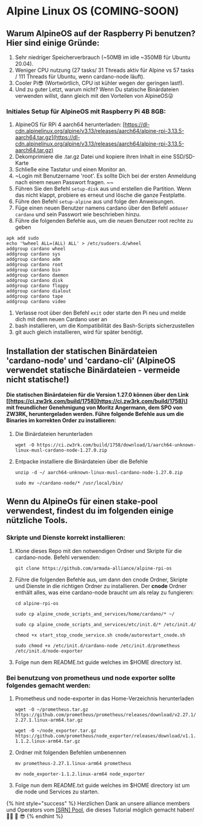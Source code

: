 # Alpine Linux OS \(COMING-SOON\)

## Warum AlpineOS auf der Raspberry Pi benutzen? Hier sind einige Gründe:

1. Sehr niedriger Speicherverbrauch \(~50MB im idle ~350MB für Ubuntu 20.04\).
2. Weniger CPU nutzung \(27 tasks/ 31 Threads aktiv für Alpine vs 57 tasks / 111 Threads für Ubuntu, wenn cardano-node läuft\).
3. Cooler Pi😎 \(Wortwörtlich, CPU ist kühler wegen der geringen last!\).
4. Und zu guter Letzt, warum nicht? Wenn Du statische Binärdateien verwenden willst, dann gleich mit den Vorteilen von AlpineOS😜

### Initiales Setup für AlpineOS mit Raspberry Pi 4B 8GB:

1. AlpineOS für RPi 4 aarch64 herunterladen: [https://dl-cdn.alpinelinux.org/alpine/v3.13/releases/aarch64/alpine-rpi-3.13.5-aarch64.tar.gz](https://dl-cdn.alpinelinux.org/alpine/v3.13/releases/aarch64/alpine-rpi-3.13.5-aarch64.tar.gz)
2. Dekomprimiere die .tar.gz Datei und kopiere ihren Inhalt in eine SSD/SD-Karte
3. Schließe eine Tastatur und einen Monitor an.
4. ~Login mit Benutzername 'root'. Es sollte Dich bei der ersten Anmeldung nach einem neuen Passwort fragen. ~~
5. Führen Sie den Befehl `setup-disk` aus und erstellen die Partition. Wenn das nicht klappt, probiere es erneut und lösche die ganze Festplatte.
6. Führe den Befehl `setup-alpine` aus und folge den Anweisungen.
7. Füge einen neuen Benutzer namens cardano über den Befehl `adduser cardano` und sein Passwort wie beschrieben hinzu.
8. Führe die folgenden Befehle aus, um die neuen Benutzer root rechte zu geben

```text
apk add sudo
echo '%wheel ALL=(ALL) ALL' > /etc/sudoers.d/wheel
addgroup cardano wheel
addgroup cardano sys
addgroup cardano adm
addgroup cardano root
addgroup cardano bin
addgroup cardano daemon
addgroup cardano disk
addgroup cardano floppy
addgroup cardano dialout
addgroup cardano tape
addgroup cardano video
```

1. Verlasse root über den Befehl `exit` oder starte den Pi neu und melde dich mit dem neuen Cardano user an
2. bash installieren, um die Kompatibilität des Bash-Scripts sicherzustellen
3. git auch gleich installieren, wird für später benötigt.

## Installation der statischen Binärdateien 'cardano-node' und 'cardano-cli' \(AlpineOS verwendet statische Binärdateien - vermeide nicht statische!\)

#### Die statischen Binärdateien für die Version 1.27.0 können über den Link \[[https://ci.zw3rk.com/build/1758](https://ci.zw3rk.com/build/1758)\] mit freundlicher Genehmigung von Moritz Angermann, dem SPO von ZW3RK, heruntergeladen werden. Führe folgende Befehle aus um die Binaries im korrekten Order zu installieren:

1. Die Binärdateien herunterladen

   ```text
   wget -O https://ci.zw3rk.com/build/1758/download/1/aarch64-unknown-linux-musl-cardano-node-1.27.0.zip
   ```

2. Entpacke installiere die Binärdateien über die Befehle

   ```text
   unzip -d ~/ aarch64-unknown-linux-musl-cardano-node-1.27.0.zip

   sudo mv ~/cardano-node/* /usr/local/bin/
   ```

## Wenn du AlpineOs für einen stake-pool verwendest, findest du im folgenden einige nützliche Tools.

### Skripte und Dienste korrekt installieren:

1. Klone dieses Repo mit den notwendigen Ordner und Skripte für die cardano-node. Befehl verwenden:

   ```text
   git clone https://github.com/armada-alliance/alpine-rpi-os
   ```

2. Führe die folgenden Befehle aus, um dann den cnode Ordner, Skripte und Dienste in die richtigen Ordner zu installieren. Der **cnode** Ordner enthält alles, was eine cardano-node braucht um als relay zu fungieren:

   ```text
   cd alpine-rpi-os

   sudo cp alpine_cnode_scripts_and_services/home/cardano/* ~/
   ```

   ```text
   sudo cp alpine_cnode_scripts_and_services/etc/init.d/* /etc/init.d/
   ```

   ```text
   chmod +x start_stop_cnode_service.sh cnode/autorestart_cnode.sh
   ```

   ```text
   sudo chmod +x /etc/init.d/cardano-node /etc/init.d/prometheus /etc/init.d/node-exporter
   ```

3. Folge nun dem README.txt guide welches im $HOME directory ist.

### Bei benutzung von prometheus und node exporter sollte folgendes gemacht werden:

1. Prometheus und node-exporter in das Home-Verzeichnis herunterladen

   ```text
   wget -O ~/prometheus.tar.gz https://github.com/prometheus/prometheus/releases/download/v2.27.1/prometheus-2.27.1.linux-arm64.tar.gz
   ```

   ```text
   wget -O ~/node_exporter.tar.gz https://github.com/prometheus/node_exporter/releases/download/v1.1.2/node_exporter-1.1.2.linux-arm64.tar.gz
   ```

2. Ordner mit folgenden Befehlen umbenennen

   ```text
   mv prometheus-2.27.1.linux-arm64 prometheus
   ```

   ```text
   mv node_exporter-1.1.2.linux-arm64 node_exporter
   ```

3. Folge nun dem README.txt guide welches im $HOME directory ist um die node und Services zu starten.

{% hint style="success" %}
Herzlichen Dank an unsere alliance members und Operators vom  [\[SRN\] Pool](https://www.adasrn.com/), die dieses Tutorial möglich gemacht haben! 🏴‍☠️ 🙏 😎
{% endhint %}



